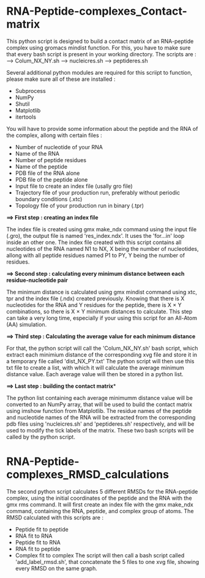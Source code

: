 # RNA-Peptide-complexes_Contact-matrix

This python script is designed to build a contact matrix of an RNA-peptide complex using gromacs mindist function. For this, you have to make sure that every bash script is present in your working directory.
The scripts are : 
  --> Colum_NX_NY.sh 
  --> nucleicres.sh 
  --> peptideres.sh

Several additional python modules are required for this scriipt to function, please make sure all of these are installed : 
- Subprocess
- NumPy
- Shutil
- Matplotlib
- itertools

You will have to provide some information about the peptide and the RNA of the complex, allong with certain files :
- Number of nucleotide of your RNA
- Name of the RNA
- Number of peptide residues
- Name of the peptide
- PDB file of the RNA alone
- PDB file of the peptide alone
- Input file to create an index file (usally gro file)
- Trajectory file of your production run, preferably without periodic boundary conditions (.xtc)
- Topology file of your production run in binary (.tpr)

**==> First step : creating an index file**

The index file is created using gmx make_ndx command using the input file (.gro), the output file is named 'res_index.ndx'.
It uses the 'for...in' loop inside an other one.
The index file created with this script contains all nucleotides of the RNA named N1 to NX, X being the number of nucleotides, allong with all peptide residues named P1 to PY, Y being the number of residues.

**==> Second step : calculating every minimum distance between each residue-nucleotide pair**

The minimum distance is calculated using gmx mindist command using xtc, tpr and the index file (.ndx) created previously.
Knowing that there is X nucleotides for the RNA and Y residues for the peptide, there is X 	&times; Y combinations, so there is X &times; Y minimum distances to calculate. This step can take a very long time, especially if your using this script for an All-Atom (AA) simulation.

**==> Third step : Calculating the average value for each minimum distance**

For that, the python script will call the 'Colum_NX_NY.sh' bash script, which extract each minimium distance of the corresponding xvg file and store it in a temporary file called 'dist_NX_PY.txt'
The python script will then use this txt file to create a list, with which it will calculate the average minimum distance value. Each average value will then be stored in a python list.

**==> Last step : building the contact matrix***

The python list containing each average minimumm distance value will be converted to an NumPy array, that will be used to build the contact matrix using imshow function from Matplotlib. The residue names of the peptide and nucleotide names of the RNA will be extracted from the corresponding pdb files using 'nucleicres.sh' and 'peptideres.sh' respectively, and will be used to modify the tick labels of the matrix. These two bash scripts will be called by the python script. 

# RNA-Peptide-complexes_RMSD_calculations

The second python script calculates 5 different RMSDs for the RNA-peptide complex, using the initial coordinates of the peptide and the RNA with the gmx rms command. It will first create an index file with the gmx make_ndx command, containing the RNA, peptide, and complex group of atoms. The RMSD calculated with this scripts are :
- Peptide fit to peptide
- RNA fit to RNA
- Peptide fit to RNA
- RNA fit to peptide
- Complex fit to complex
The script will then call a bash script called 'add_label_rmsd.sh', that concatenate the 5 files to one xvg file, showing every RMSD on the same graph.


